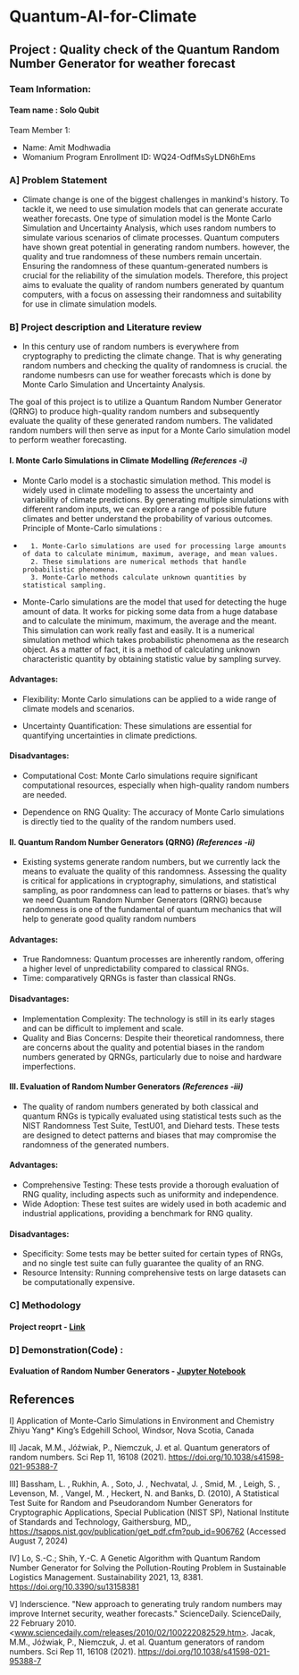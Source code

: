 # Quantum-AI-for-Climate
## Project : Quality check of the Quantum Random Number Generator for weather forecast


### Team Information:
#### Team name : Solo Qubit
Team Member 1:
 - Name: Amit Modhwadia 
 - Womanium Program Enrollment ID: WQ24-OdfMsSyLDN6hEms

### A] Problem Statement
 - Climate change is one of the biggest challenges in mankind's history. To tackle it, we need to use simulation models that can generate accurate weather forecasts. One type of simulation model is the Monte Carlo Simulation and Uncertainty Analysis, which uses random numbers to simulate various scenarios of climate processes. Quantum computers have shown great potential in generating random numbers. however, the quality and true randomness of these numbers remain uncertain. Ensuring the randomness of these quantum-generated numbers is crucial for the reliability of the simulation models. Therefore, this project aims to evaluate the quality of random numbers generated by quantum computers, with a focus on assessing their randomness and suitability for use in climate simulation models.


 ### B] Project description and Literature review
 - In this century use of random numbers is everywhere from cryptography to predicting the climate change. That is why generating random numbers and checking the quality of randomness is crucial. the randome numbesrs can use for weather forecasts which is done by Monte Carlo Simulation and Uncertainty Analysis.

 The goal of this project is to utilize a Quantum Random Number Generator (QRNG) to produce high-quality random numbers and subsequently evaluate the quality of these generated random numbers. The validated random numbers will then serve as input for a Monte Carlo simulation model to perform weather forecasting.

#### I.	Monte Carlo Simulations in Climate Modelling *(References -i)*
- Monte Carlo model is a stochastic simulation method. This model is widely used in climate modelling to assess the uncertainty and variability of climate predictions. By generating multiple simulations with different random inputs, we can explore a range of possible future climates and better understand the probability of various outcomes. 
Principle of Monte-Carlo simulations :
-       1. Monte-Carlo simulations are used for processing large amounts of data to calculate minimum, maximum, average, and mean values.
        2. These simulations are numerical methods that handle probabilistic phenomena.
        3. Monte-Carlo methods calculate unknown quantities by statistical sampling.

- Monte-Carlo simulations are the model that used for detecting the huge amount of data. It works for picking some data from a huge database and to calculate the minimum, maximum, the average and the meant. This simulation can work really fast and easily. It is a numerical simulation method which takes probabilistic phenomena as the research object. As a matter of fact, it is a method of calculating unknown characteristic quantity by obtaining statistic value by sampling survey. 

#### Advantages:
- Flexibility: Monte Carlo simulations can be applied to a wide range of climate models and scenarios.

- Uncertainty Quantification: These simulations are essential for quantifying uncertainties in climate predictions.
#### Disadvantages:
- Computational Cost: Monte Carlo simulations require significant computational resources, especially when high-quality random numbers are needed.

- Dependence on RNG Quality: The accuracy of Monte Carlo simulations is directly tied to the quality of the random numbers used.


#### II.	Quantum Random Number Generators (QRNG) *(References -ii)*

- Existing systems generate random numbers, but we currently lack the means to evaluate the quality of this randomness. Assessing the quality is critical for applications in cryptography, simulations, and statistical sampling, as poor randomness can lead to patterns or biases. that’s why we need Quantum Random Number Generators (QRNG) because randomness is one of the fundamental of quantum mechanics that will help to generate good quality random numbers 
#### Advantages:
- True Randomness: Quantum processes are inherently random, offering a higher level of unpredictability compared to classical RNGs.
- Time: comparatively QRNGs is faster than classical RNGs.
#### Disadvantages:
- Implementation Complexity: The technology is still in its early stages and can be difficult to implement and scale.
- Quality and Bias Concerns: Despite their theoretical randomness, there are concerns about the quality and potential biases in the random numbers generated by QRNGs, particularly due to noise and hardware imperfections.


#### III.	Evaluation of Random Number Generators *(References -iii)*

- The quality of random numbers generated by both classical and quantum RNGs is typically evaluated using statistical tests such as the NIST Randomness Test Suite, TestU01, and Diehard tests. These tests are designed to detect patterns and biases that may compromise the randomness of the generated numbers.
#### Advantages:
- Comprehensive Testing: These tests provide a thorough evaluation of RNG quality, including aspects such as uniformity and independence.
-  Wide Adoption: These test suites are widely used in both academic and industrial applications, providing a benchmark for RNG quality.
#### Disadvantages:
- Specificity: Some tests may be better suited for certain types of RNGs, and no single test suite can fully guarantee the quality of an RNG.
- Resource Intensity: Running comprehensive tests on large datasets can be computationally expensive.

### C] Methodology
#### Project reoprt - [Link]() 

### D] Demonstration(Code) :
#### Evaluation of Random Number Generators - [Jupyter Notebook]()

## References

I] Application of Monte-Carlo Simulations in Environment and Chemistry Zhiyu Yang* King’s Edgehill School, Windsor, Nova Scotia, Canada


II] Jacak, M.M., Jóźwiak, P., Niemczuk, J. et al. Quantum generators of random numbers. Sci Rep 11, 16108 (2021). https://doi.org/10.1038/s41598-021-95388-7

III] Bassham, L. , Rukhin, A. , Soto, J. , Nechvatal, J. , Smid, M. , Leigh, S. , Levenson, M. , Vangel, M. , Heckert, N. and Banks, D. (2010), A Statistical Test Suite for Random and Pseudorandom Number Generators for Cryptographic Applications, Special Publication (NIST SP), National Institute of Standards and Technology, Gaithersburg, MD,, https://tsapps.nist.gov/publication/get_pdf.cfm?pub_id=906762 (Accessed August 7, 2024) 

IV] Lo, S.-C.; Shih, Y.-C. A Genetic Algorithm with Quantum Random Number Generator for Solving the Pollution-Routing Problem in Sustainable Logistics Management. Sustainability 2021, 13, 8381. https://doi.org/10.3390/su13158381

V] Inderscience. "New approach to generating truly random numbers may improve Internet security, weather forecasts." ScienceDaily. ScienceDaily, 22 February 2010. <www.sciencedaily.com/releases/2010/02/100222082529.htm>.
Jacak, M.M., Jóźwiak, P., Niemczuk, J. et al. Quantum generators of random numbers. Sci Rep 11, 16108 (2021). https://doi.org/10.1038/s41598-021-95388-7

